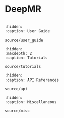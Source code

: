 # DeepMR
```{include} ../_README.md
```

```{toctree}
:hidden:
:caption: User Guide

source/user_guide
```

```{toctree}
:hidden:
:maxdepth: 2
:caption: Tutorials

source/tutorials
```

```{toctree}
:hidden:
:caption: API References

source/api
```

```{toctree}
:hidden:
:caption: Miscellaneous

source/misc
```

